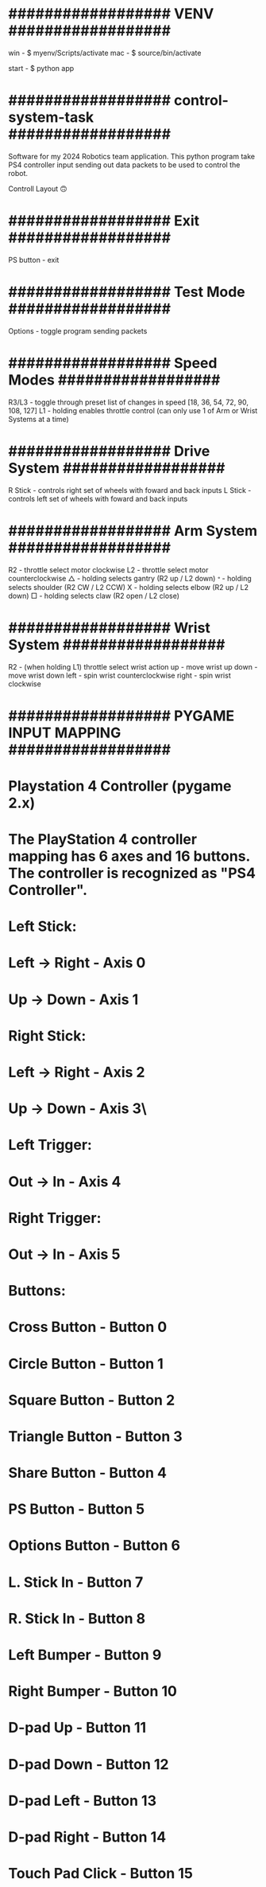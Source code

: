 # ################## VENV ################## #

win       - $ myenv/Scripts/activate
mac       - $ source/bin/activate

start     - $ python app

# ################## control-system-task ################## #

Software for my 2024 Robotics team application. This python program take PS4 controller input sending out data packets to be used to control the robot.

Controll Layout 🙃

# ################## Exit ################## #

PS button - exit

# ################## Test Mode ################## #

Options   - toggle program sending packets

# ################## Speed Modes ################## #

R3/L3     - toggle through preset list of changes in speed [18, 36, 54, 72, 90, 108, 127]
L1        - holding enables throttle control (can only use 1 of Arm or Wrist Systems at a time)

# ################## Drive System ################## #

R Stick   - controls right set of wheels with foward and back inputs
L Stick   - controls left set of wheels with foward and back inputs

# ################## Arm System ################## #

R2        - throttle select motor clockwise
L2        - throttle select motor counterclockwise
△        - holding selects gantry (R2 up / L2 down)
𐤏        - holding selects shoulder (R2 CW / L2 CCW)
X         - holding selects elbow (R2 up / L2 down)
□         - holding selects claw (R2 open / L2 close)

# ################## Wrist System ################## #

R2        - (when holding L1) throttle select wrist action
up        - move wrist up
down      - move wrist down
left      - spin wrist counterclockwise
right     - spin wrist clockwise

# ################## PYGAME INPUT MAPPING ################## #


# Playstation 4 Controller (pygame 2.x)
# The PlayStation 4 controller mapping has 6 axes and 16 buttons. The controller is recognized as "PS4 Controller".

# Left Stick:
# Left -> Right   - Axis 0
# Up   -> Down    - Axis 1
# 
# Right Stick:
# Left -> Right   - Axis 2
# Up   -> Down    - Axis 3\

# Left Trigger:
# Out -> In       - Axis 4

# Right Trigger:
# Out -> In       - Axis 5

# Buttons:
# Cross Button    - Button 0
# Circle Button   - Button 1
# Square Button   - Button 2
# Triangle Button - Button 3
# Share Button    - Button 4
# PS Button       - Button 5
# Options Button  - Button 6
# L. Stick In     - Button 7
# R. Stick In     - Button 8
# Left Bumper     - Button 9
# Right Bumper    - Button 10
# D-pad Up        - Button 11
# D-pad Down      - Button 12
# D-pad Left      - Button 13
# D-pad Right     - Button 14
# Touch Pad Click - Button 15
